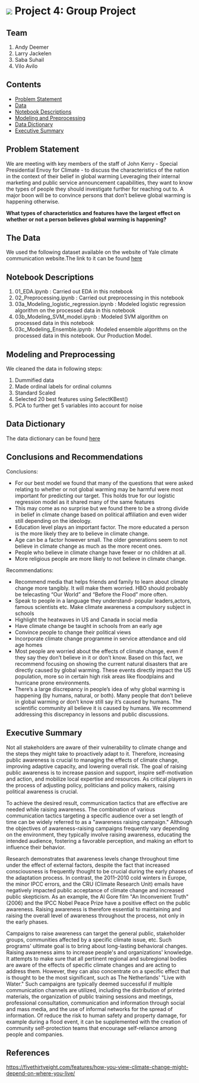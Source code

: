 # ![](https://ga-dash.s3.amazonaws.com/production/assets/logo-9f88ae6c9c3871690e33280fcf557f33.png) Project 4: Group Project

## Team

1. Andy Deemer
2. Larry Jackelen
3. Saba Suhail
4. Vilo Avilo

## Contents

- [Problem Statement](#Problem-Statement)
- [Data](#The-Data)
- [Notebook Descriptions](#Notebook-Descriptions)
- [Modeling and Preprocessing](#Modeling-and-Preprocessing)
- [Data Dictionary](#Data-Dictionary)
- [Executive Summary](#Executive-Summary)

## Problem Statement 

We are meeting with key members of the staff of John Kerry - Special Presidential Envoy for Climate - to discuss the characteristics of the nation in the context of their belief in global warming
Leveraging their internal marketing and public service announcement capabilities, they want to know the types of people they should investigate further for reaching out to. 
A major boon will be to convince persons that don’t believe global warming is happening otherwise.

**What types of characteristics and features have the largest effect on whether or not a person believes global warming is happening?**

## The Data

We used the following dataset available on the website of Yale climate communication website.The link to it can be found [here](https://climatecommunication.yale.edu/visualizations-data/ycom-us/) 

## Notebook Descriptions

1. 01_EDA.ipynb : Carried out EDA in this notebook
2. 02_Preprocessing.ipynb : Carried out preprocessing in this notebook
3. 03a_Modeling_logistic_regression.ipynb : Modeled logistic regression algorithm on the processed data in this notebook
4. 03b_Modeling_SVM_model.ipynb : Modeled SVM algorithm on processed data in this notebook
5. 03c_Modeling_Ensemble.ipynb : Modeled ensemble algorithms on the processed data in this notebook. Our Production Model.

## Modeling and Preprocessing

We cleaned the data in following steps:
1. Dummified data
2. Made ordinal labels for ordinal columns
3. Standard Scaled
4. Selected 20 best features using SelectKBest()
4. PCA to further get 5 variables into account for noise

## Data Dictionary

The data dictionary can be found [here](https://git.generalassemb.ly/ljackelen/project_4/blob/master/data/Project4_Data_Dictionary.pdf)



## Conclusions and Recommendations

Conclusions:
-  For our best model we found that many of the questions that were asked relating to whether or not global warming may be harmful were most important for predicting our target. This holds true for our logistic regression model as it shared many of the same features
-  This may come as no surprise but we found there to be a strong divide in belief in climate change based on political affiliation and even wider still depending on the ideology.
-  Education level plays an important factor. The more educated a person is the more likely they are to believe in climate change. 
-  Age can be a factor however small. The older generations seem to not believe in climate change as much as the more recent ones. 
-  People who believe in climate change have fewer or no children at all.
-  More religious people are more likely to not believe in climate change.

Recommendations:
- Recommend media that helps friends and family to learn about climate change more tangibly. It will make them worried. HBO should probably be telecasting “Our World” and “Before the Flood” more often.
- Speak to people in a language they understand- popular leaders,actors, famous scientists etc. Make climate awareness a compulsory subject in schools
- Highlight the heatwaves in US and Canada in social media
- Have climate change be taught in schools from an early age
- Convince people to change their political views
- Incorporate climate change programme in service attendance and old age homes
- Most people are worried about the effects of climate change, even if they say they don’t believe in it or don’t know. Based on this fact, we recommend focusing on showing the current natural disasters that are directly caused by global warming. These events directly impact the US population, more so in certain high risk areas like floodplains and hurricane prone environments. 
- There’s a large discrepancy in people’s idea of why global warming is happening (by humans, natural, or both). Many people that don’t believe in global warming or don’t know still say it’s caused by humans. The scientific community all believe it is caused by humans. We recommend addressing this discrepancy in lessons and public discussions. 


## Executive Summary

Not all stakeholders are aware of their vulnerability to climate change and the steps they might take to proactively adapt to it. Therefore, increasing public awareness is crucial to managing the effects of climate change, improving adaptive capacity, and lowering overall risk. The goal of raising public awareness is to increase passion and support, inspire self-motivation and action, and mobilize local expertise and resources. As critical players in the process of adjusting policy, politicians and policy makers, raising political awareness is crucial. 

To achieve the desired result, communication tactics that are effective are needed while raising awareness. The combination of various communication tactics targeting a specific audience over a set length of time can be widely referred to as a "awareness raising campaign." Although the objectives of awareness-raising campaigns frequently vary depending on the environment, they typically involve raising awareness, educating the intended audience, fostering a favorable perception, and making an effort to influence their behavior.

Research demonstrates that awareness levels change throughout time under the effect of external factors, despite the fact that increased consciousness is frequently thought to be crucial during the early phases of the adaptation process. In contrast, the 2011–2010 cold winters in Europe, the minor IPCC errors, and the CRU (Climate Research Unit) emails have negatively impacted public acceptance of climate change and increased public skepticism. As an example, the Al Gore film "An Inconvenient Truth" (2006) and the IPCC Nobel Peace Prize have a positive effect on the public awareness. Raising awareness is therefore essential to maintaining and raising the overall level of awareness throughout the process, not only in the early phases.

Campaigns to raise awareness can target the general public, stakeholder groups, communities affected by a specific climate issue, etc. Such programs' ultimate goal is to bring about long-lasting behavioral changes. Raising awareness aims to increase people's and organizations' knowledge. It attempts to make sure that all pertinent regional and subregional bodies are aware of the effects of specific climate changes and are acting to address them. However, they can also concentrate on a specific effect that is thought to be the most significant, such as The Netherlands' "Live with Water." Such campaigns are typically deemed successful if multiple communication channels are utilized, including the distribution of printed materials, the organization of public training sessions and meetings, professional consultation, communication and information through social and mass media, and the use of informal networks for the spread of information. Of reduce the risk to human safety and property damage, for example during a flood event, it can be supplemented with the creation of community self-protection teams that encourage self-reliance among people and companies.

## References

https://fivethirtyeight.com/features/how-you-view-climate-change-might-depend-on-where-you-live/
